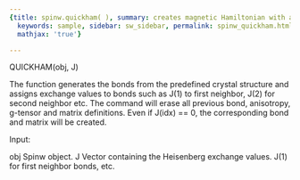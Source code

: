 ```yaml
---
{title: spinw.quickham( ), summary: creates magnetic Hamiltonian with a single command,
  keywords: sample, sidebar: sw_sidebar, permalink: spinw_quickham.html, folder: spinw,
  mathjax: 'true'}

---
```

 
QUICKHAM(obj, J)
 
The function generates the bonds from the predefined crystal structure
and assigns exchange values to bonds such as J(1) to first neighbor, J(2)
for second neighbor etc. The command will erase all previous bond,
anisotropy, g-tensor and matrix definitions. Even if J(idx) == 0, the
corresponding bond and matrix will be created.
 
Input:
 
obj       Spinw object.
J         Vector containing the Heisenberg exchange values. J(1) for
          first neighbor bonds, etc.
 

